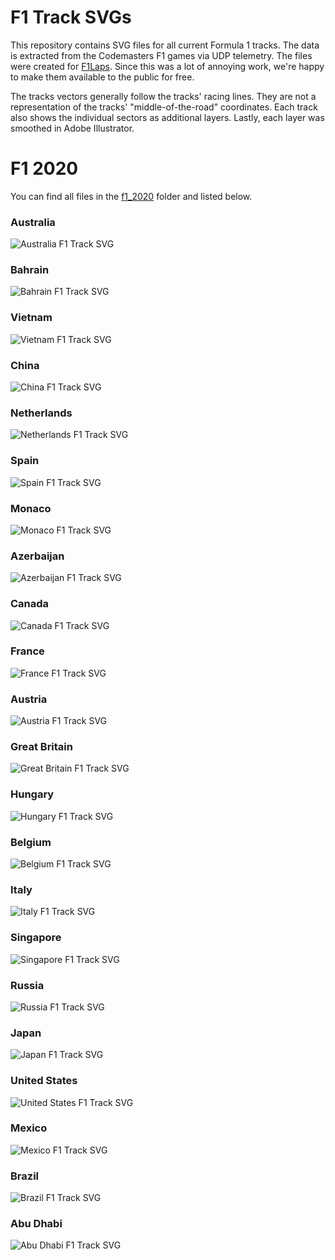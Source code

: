 # F1 Track SVGs
This repository contains SVG files for all current Formula 1 tracks. The data is extracted from the Codemasters F1 games via UDP telemetry. The files were created for [F1Laps](https://www.f1laps.com). Since this was a lot of annoying work, we're happy to make them available to the public for free. 

The tracks vectors generally follow the tracks' racing lines. They are not a representation of the tracks' "middle-of-the-road" coordinates. Each track also shows the individual sectors as additional layers. Lastly, each layer was smoothed in Adobe Illustrator. 

# F1 2020
You can find all files in the [f1_2020](f1_2020) folder and listed below.

### Australia
![Australia F1 Track SVG](f1_2020/australia.svg "Australia F1 Track SVG")

### Bahrain
![Bahrain F1 Track SVG](f1_2020/bahrain.svg "Bahrain F1 Track SVG")

### Vietnam
![Vietnam F1 Track SVG](f1_2020/vietnam.svg "Vietnam F1 Track SVG")

### China
![China F1 Track SVG](f1_2020/china.svg "China F1 Track SVG")

### Netherlands
![Netherlands F1 Track SVG](f1_2020/netherlands.svg "Netherlands F1 Track SVG")

### Spain
![Spain F1 Track SVG](f1_2020/spain.svg "Spain F1 Track SVG")

### Monaco
![Monaco F1 Track SVG](f1_2020/monaco.svg "Monaco F1 Track SVG")

### Azerbaijan
![Azerbaijan F1 Track SVG](f1_2020/azerbaijan.svg "Azerbaijan F1 Track SVG")

### Canada
![Canada F1 Track SVG](f1_2020/canada.svg "Canada F1 Track SVG")

### France
![France F1 Track SVG](f1_2020/france.svg "France F1 Track SVG")

### Austria
![Austria F1 Track SVG](f1_2020/austria.svg "Austria F1 Track SVG")

### Great Britain
![Great Britain F1 Track SVG](f1_2020/greatbritain.svg "Great Britain F1 Track SVG")

### Hungary
![Hungary F1 Track SVG](f1_2020/hungary.svg "Hungary F1 Track SVG")

### Belgium
![Belgium F1 Track SVG](f1_2020/belgium.svg "Belgium F1 Track SVG")

### Italy
![Italy F1 Track SVG](f1_2020/italy.svg "Italy F1 Track SVG")

### Singapore
![Singapore F1 Track SVG](f1_2020/singapore.svg "Singapore F1 Track SVG")

### Russia
![Russia F1 Track SVG](f1_2020/russia.svg "Russia F1 Track SVG")

### Japan
![Japan F1 Track SVG](f1_2020/japan.svg "Japan F1 Track SVG")

### United States
![United States F1 Track SVG](f1_2020/usa.svg "United States F1 Track SVG")

### Mexico
![Mexico F1 Track SVG](f1_2020/mexico.svg "Mexico F1 Track SVG")

### Brazil
![Brazil F1 Track SVG](f1_2020/brazil.svg "Brazil F1 Track SVG")

### Abu Dhabi
![Abu Dhabi F1 Track SVG](f1_2020/abudhabi.svg "Abu Dhabi F1 Track SVG")